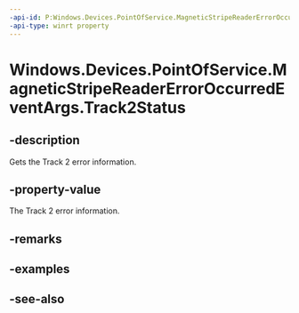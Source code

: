 ----api-id: P:Windows.Devices.PointOfService.MagneticStripeReaderErrorOccurredEventArgs.Track2Status
-api-type: winrt property
---<!-- Property syntaxpublic Windows.Devices.PointOfService.MagneticStripeReaderTrackErrorType Track2Status { get; }--># Windows.Devices.PointOfService.MagneticStripeReaderErrorOccurredEventArgs.Track2Status## -descriptionGets the Track 2 error information.## -property-valueThe Track 2 error information.## -remarks## -examples## -see-also